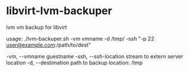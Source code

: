 libvirt-lvm-backuper
====================

lvm vm backup for libvirt


usage: ./lvm-backuper.sh -vm vmname -d /tmp/ -ssh "-p 22 user@example.com:/path/to/dest" 

-vm, 	--vmname 	guestname
-ssh, --ssh-location 	stream to extern server location
-d, 	--destimation 	path to backup location: /tmp
